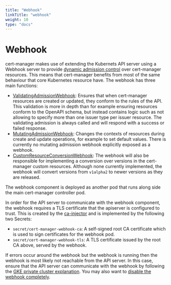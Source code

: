 ```yaml
---
title: "Webhook"
linkTitle: "webhook"
weight: 10
type: "docs"
---
```


# Webhook

cert-manager makes use of extending the Kubernets API server using a Webhook
server to provide [dynamic admission
control](https://kubernetes.io/docs/reference/access-authn-authz/extensible-admission-controllers/)
over cert-manager resources. This means that cert-manager benefits from most of
the same behaviour that core Kubernetes resource have. The webhook has three
main functions:

- [ValidatingAdmissionWebhook](https://kubernetes.io/docs/reference/access-authn-authz/admission-controllers/#validatingadmissionwebhook):
  Ensures that when cert-manager resources are created or updated, they conform
  to the rules of the API. This validation is more in depth than for example
  ensuring resources conform to the OpenAPI schema, but instead contains logic such as
  not allowing to specify more than one issuer type per issuer resource. The
  validating admission is always called and will respond with a success or
  failed response.
- [MutatingAdmissionWebhook](https://kubernetes.io/docs/reference/access-authn-authz/admission-controllers/#mutatingadmissionwebhook):
  Changes the contexts of resources during create and update operations, for
  example to set default values. There is currently no mutating admission
  webhook explicitly exposed as a webhook.
- [CustomResourceConversionWebhook](https://kubernetes.io/docs/tasks/access-kubernetes-api/custom-resources/custom-resource-definition-versioning/#webhook-conversion):
  The webhook will also be responsible for implementing a conversion over
  versions in the cert-manager custom resources. Although none currently
  implemented, the webhook will convert versions from `v1alpha2` to newer
  versions as they are released.

The webhook component is deployed as another pod that runs along side the main
cert-manager controller pod.

In order for the API server to communicate with the webhook component, the
webhook requires a TLS certificate that the apiserver is configured to trust.
This is created by the [ca-injector](./ca-injector.md) and is implemented by the
following two Secrets:

- `secret/cert-manager-webhook-ca`: A self-signed root CA certificate which is
  used to sign certificates for the webhook pod.
- `secret/cert-manager-webhook-tls`: A TLS certificate issued by the root CA
  above, served by the webhook.

If errors occur around the webhook but the webhook is running then the webhook
is most likely not reachable from the API server. In this case, ensure that the
API server can communicate with the webhook by following the [GKE private cluster
explanation](../installating/compatability.md#GKE). You may also want to
[disable the webhook completely](../installating/compatability.md#Disabling_Webhook).

